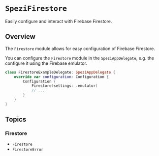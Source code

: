# ``SpeziFirestore``

<!--

This source file is part of the Stanford Spezi open-source project

SPDX-FileCopyrightText: 2024 Stanford University and the project authors (see CONTRIBUTORS.md)

SPDX-License-Identifier: MIT

-->

Easily configure and interact with Firebase Firestore.

## Overview

The ``Firestore`` module allows for easy configuration of Firebase Firestore.

You can configure the ``Firestore`` module in the `SpeziAppDelegate`, e.g. the configure it using the Firebase emulator.
```swift
class FirestoreExampleDelegate: SpeziAppDelegate {
    override var configuration: Configuration {
        Configuration {
            Firestore(settings: .emulator)
            // ...
        }
    }
}
```

## Topics

### Firestore

- ``Firestore``
- ``FirestoreError``
